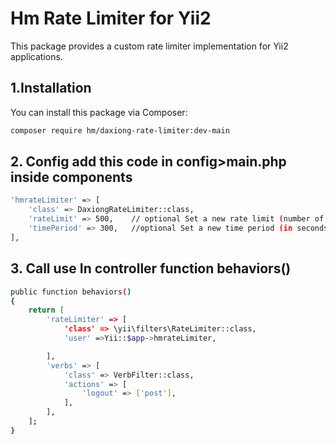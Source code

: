# Hm Rate Limiter for Yii2

This package provides a custom rate limiter implementation for Yii2 applications.

## 1.Installation

You can install this package via Composer:

```bash
composer require hm/daxiong-rate-limiter:dev-main
```

## 2. Config add this code in config>main.php  inside components

```bash
'hmrateLimiter' => [
	'class' => DaxiongRateLimiter::class,
	'rateLimit' => 500,    // optional Set a new rate limit (number of requests)
	'timePeriod' => 300,   //optional Set a new time period (in seconds)
],
```

## 3. Call use In controller function behaviors()

```bash
public function behaviors()
{
	return [
		'rateLimiter' => [
			'class' => \yii\filters\RateLimiter::class,
			'user' =>Yii::$app->hmrateLimiter,

		],
		'verbs' => [
			'class' => VerbFilter::class,
			'actions' => [
				'logout' => ['post'],
			],
		],
	];
} 
```